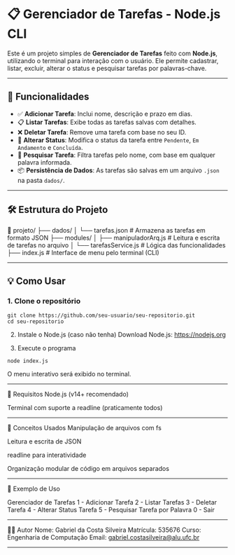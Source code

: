 # 📋 Gerenciador de Tarefas - Node.js CLI

Este é um projeto simples de **Gerenciador de Tarefas** feito com **Node.js**, utilizando o terminal para interação com o usuário. Ele permite cadastrar, listar, excluir, alterar o status e pesquisar tarefas por palavras-chave.

---

## 🚀 Funcionalidades

- ✅ **Adicionar Tarefa**: Inclui nome, descrição e prazo em dias.
- 📋 **Listar Tarefas**: Exibe todas as tarefas salvas com detalhes.
- ❌ **Deletar Tarefa**: Remove uma tarefa com base no seu ID.
- 🔁 **Alterar Status**: Modifica o status da tarefa entre `Pendente`, `Em Andamento` e `Concluída`.
- 🔎 **Pesquisar Tarefa**: Filtra tarefas pelo nome, com base em qualquer palavra informada.
- 📦 **Persistência de Dados**: As tarefas são salvas em um arquivo `.json` na pasta `dados/`.

---

## 🛠 Estrutura do Projeto

📁 projeto/
├── dados/
│ └── tarefas.json # Armazena as tarefas em formato JSON
├── modules/
│ ├── manipuladorArq.js # Leitura e escrita de tarefas no arquivo
│ └── tarefasService.js # Lógica das funcionalidades
├── index.js # Interface de menu pelo terminal (CLI)

---

## 💡 Como Usar

### 1. Clone o repositório

```
git clone https://github.com/seu-usuario/seu-repositorio.git
cd seu-repositorio
```

2. Instale o Node.js (caso não tenha)
Download Node.js: https://nodejs.org

4. Execute o programa
```
node index.js
```
O menu interativo será exibido no terminal.

---

📌 Requisitos
Node.js (v14+ recomendado)

Terminal com suporte a readline (praticamente todos)

---

🧠 Conceitos Usados
Manipulação de arquivos com fs

Leitura e escrita de JSON

readline para interatividade

Organização modular de código em arquivos separados

---
 
📄 Exemplo de Uso

Gerenciador de Tarefas
1 - Adicionar Tarefa
2 - Listar Tarefas
3 - Deletar Tarefa
4 - Alterar Status Tarefa
5 - Pesquisar Tarefa por Palavra
0 - Sair

---

👨‍💻 Autor
Nome: Gabriel da Costa Silveira
Matrícula: 535676
Curso: Engenharia de Computação
Email: gabriel.costasilveira@alu.ufc.br

---


